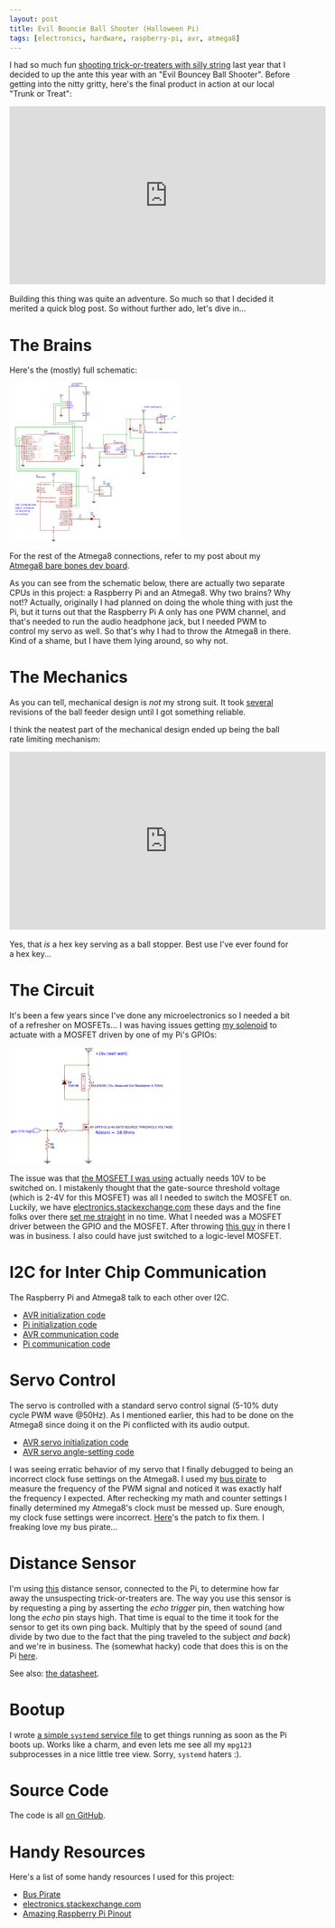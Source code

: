 ```yaml
---
layout: post
title: Evil Bouncie Ball Shooter (Halloween Pi)
tags: [electronics, hardware, raspberry-pi, avr, atmega8]
---
```


I had so much fun
[shooting trick-or-treaters with silly string](https://www.youtube.com/watch?v=N_VGspit7Xk)
last year that I decided to up the ante this year with an "Evil Bouncey
Ball Shooter".  Before getting into the nitty gritty, here's the final
product in action at our local "Trunk or Treat":

<iframe width="560" height="315" src="https://www.youtube.com/embed/al_0_y3Uv1I?rel=0" frameborder="0" allowfullscreen></iframe>

Building this thing was quite an adventure.  So much so that I decided it
merited a quick blog post.  So without further ado, let's dive in...

# The Brains

Here's the (mostly) full schematic:

<a href="/images/halloween-2015-circuit.png">
<img src="/images/halloween-2015-circuit.png" style="width:300px;">
</a>

For the rest of the Atmega8 connections, refer to my post about my
[Atmega8 bare bones dev board](/2015/10/30/atmega8-bare-bones-dev-board.html).

As you can see from the schematic below, there are actually two separate
CPUs in this project: a Raspberry Pi and an Atmega8.  Why two brains?  Why
not!?  Actually, originally I had planned on doing the whole thing with
just the Pi, but it turns out that the Raspberry Pi A only has one PWM
channel, and that's needed to run the audio headphone jack, but I needed
PWM to control my servo as well.  So that's why I had to throw the Atmega8
in there.  Kind of a shame, but I have them lying around, so why not.

# The Mechanics

As you can tell, mechanical design is *not* my strong suit.  It took
[several](/images/buggy-ball-feeder.jpg) revisions of the ball feeder
design until I got something reliable.

I think the neatest part of the mechanical design ended up being the ball
rate limiting mechanism:

<iframe width="560" height="315" src="https://www.youtube.com/embed/jkJooS4Y_Vc?rel=0" frameborder="0" allowfullscreen></iframe>

Yes, that *is* a hex key serving as a ball stopper.  Best use I've ever
found for a hex key...

# The Circuit

It's been a few years since I've done any microelectronics so I needed a
bit of a refresher on MOSFETs...  I was having issues getting
[my solenoid](http://www.amazon.com/gp/product/B00B300KQK?psc=1&redirect=true&ref_=oh_aui_detailpage_o00_s00)
to actuate with a MOSFET driven by one of my Pi's GPIOs:

<a href="/images/buggy-solenoid-circuit.png">
<img src="/images/buggy-solenoid-circuit.png" style="width:300px;">
</a>

The issue was that
[the MOSFET I was using](http://www.kitsandparts.com/IRF510.pdf) actually
needs 10V to be switched on.  I mistakenly thought that the gate-source
threshold voltage (which is 2-4V for this MOSFET) was all I needed to
switch the MOSFET on.  Luckily, we have
[electronics.stackexchange.com](http://electronics.stackexchange.com/)
these days and the fine folks over there
[set me straight](http://electronics.stackexchange.com/questions/197120/solenoid-doesnt-actuate-when-driven-through-mosfet/)
in no time.  What I needed was a MOSFET driver between the GPIO and the
MOSFET.  After throwing [this guy](http://amzn.com/B00DK2C7YM) in there I
was in business.  I also could have just switched to a logic-level MOSFET.

# I2C for Inter Chip Communication

The Raspberry Pi and Atmega8 talk to each other over I2C.

  - [AVR initialization code](https://github.com/mgalgs/halloween-2015/blob/eaa55592d4fcbc568860973247ca2cd6ac5cac35/firmware/main.c#L62)
  - [Pi initialization code](https://github.com/mgalgs/halloween-2015/blob/eaa55592d4fcbc568860973247ca2cd6ac5cac35/main.py#L58)
  - [AVR communication code](https://github.com/mgalgs/halloween-2015/blob/eaa55592d4fcbc568860973247ca2cd6ac5cac35/firmware/main.c#L173)
  - [Pi communication code](https://github.com/mgalgs/halloween-2015/blob/eaa55592d4fcbc568860973247ca2cd6ac5cac35/main.py#L80)

# Servo Control

The servo is controlled with a standard servo control signal (5-10% duty
cycle PWM wave @50Hz).  As I mentioned earlier, this had to be done on the
Atmega8 since doing it on the Pi conflicted with its audio output.

  - [AVR servo initialization code](https://github.com/mgalgs/halloween-2015/blob/eaa55592d4fcbc568860973247ca2cd6ac5cac35/firmware/main.c#L32)
  - [AVR servo angle-setting code](https://github.com/mgalgs/halloween-2015/blob/eaa55592d4fcbc568860973247ca2cd6ac5cac35/firmware/main.c#L62)

I was seeing erratic behavior of my servo that I finally debugged to being
an incorrect clock fuse settings on the Atmega8.  I used my
[bus pirate](http://dangerousprototypes.com/bus-pirate-manual/) to measure
the frequency of the PWM signal and noticed it was exactly half the
frequency I expected.  After rechecking my math and counter settings I
finally determined my Atmega8's clock must be messed up.  Sure enough, my
clock fuse settings were incorrect.
[Here](https://github.com/mgalgs/halloween-2015/commit/1c1d02e116a69597d31ddfd92860a179c201a2d0)'s
the patch to fix them.  I freaking love my bus pirate...

# Distance Sensor

I'm using
[this](http://www.amazon.com/gp/product/B00E0NXTJW?psc=1&redirect=true&ref_=oh_aui_detailpage_o06_s00)
distance sensor, connected to the Pi, to determine how far away the
unsuspecting trick-or-treaters are.  The way you use this sensor is by
requesting a ping by asserting the *echo trigger* pin, then watching how
long the *echo* pin stays high.  That time is equal to the time it took for
the sensor to get its own ping back.  Multiply that by the speed of sound
(and divide by two due to the fact that the ping traveled to the subject
*and back*) and we're in business.  The (somewhat hacky) code that does
this is on the Pi
[here](https://github.com/mgalgs/halloween-2015/blob/eaa55592d4fcbc568860973247ca2cd6ac5cac35/main.py#L112).

See also: [the datasheet](http://e-radionica.com/productdata/HCSR04.pdf).

# Bootup

I wrote
[a simple `systemd` service file](https://github.com/mgalgs/halloween-2015/blob/eaa55592d4fcbc568860973247ca2cd6ac5cac35/halloween-py.service)
to get things running as soon as the Pi boots up.  Works like a charm, and
even lets me see all my `mpg123` subprocesses in a nice little tree view.
Sorry, `systemd` haters :).

# Source Code

The code is all [on GitHub](https://github.com/mgalgs/halloween-2015).

# Handy Resources

Here's a list of some handy resources I used for this project:

  - [Bus Pirate](http://dangerousprototypes.com/bus-pirate-manual/)
  - [electronics.stackexchange.com](http://electronics.stackexchange.com/)
  - [Amazing Raspberry Pi Pinout](https://pi.gadgetoid.com/pinout)
